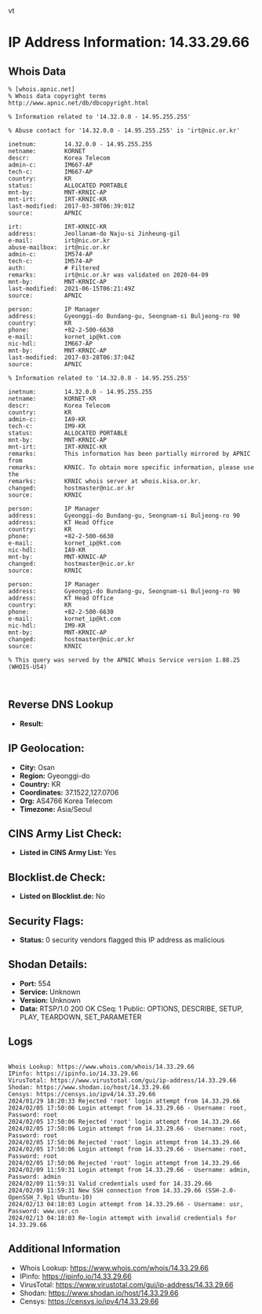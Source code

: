 vt
# IP Address Information: 14.33.29.66

## Whois Data
```
% [whois.apnic.net]
% Whois data copyright terms    http://www.apnic.net/db/dbcopyright.html

% Information related to '14.32.0.0 - 14.95.255.255'

% Abuse contact for '14.32.0.0 - 14.95.255.255' is 'irt@nic.or.kr'

inetnum:        14.32.0.0 - 14.95.255.255
netname:        KORNET
descr:          Korea Telecom
admin-c:        IM667-AP
tech-c:         IM667-AP
country:        KR
status:         ALLOCATED PORTABLE
mnt-by:         MNT-KRNIC-AP
mnt-irt:        IRT-KRNIC-KR
last-modified:  2017-03-30T06:39:01Z
source:         APNIC

irt:            IRT-KRNIC-KR
address:        Jeollanam-do Naju-si Jinheung-gil
e-mail:         irt@nic.or.kr
abuse-mailbox:  irt@nic.or.kr
admin-c:        IM574-AP
tech-c:         IM574-AP
auth:           # Filtered
remarks:        irt@nic.or.kr was validated on 2020-04-09
mnt-by:         MNT-KRNIC-AP
last-modified:  2021-06-15T06:21:49Z
source:         APNIC

person:         IP Manager
address:        Gyeonggi-do Bundang-gu, Seongnam-si Buljeong-ro 90
country:        KR
phone:          +82-2-500-6630
e-mail:         kornet_ip@kt.com
nic-hdl:        IM667-AP
mnt-by:         MNT-KRNIC-AP
last-modified:  2017-03-28T06:37:04Z
source:         APNIC

% Information related to '14.32.0.0 - 14.95.255.255'

inetnum:        14.32.0.0 - 14.95.255.255
netname:        KORNET-KR
descr:          Korea Telecom
country:        KR
admin-c:        IA9-KR
tech-c:         IM9-KR
status:         ALLOCATED PORTABLE
mnt-by:         MNT-KRNIC-AP
mnt-irt:        IRT-KRNIC-KR
remarks:        This information has been partially mirrored by APNIC from
remarks:        KRNIC. To obtain more specific information, please use the
remarks:        KRNIC whois server at whois.kisa.or.kr.
changed:        hostmaster@nic.or.kr
source:         KRNIC

person:         IP Manager
address:        Gyeonggi-do Bundang-gu, Seongnam-si Buljeong-ro 90
address:        KT Head Office
country:        KR
phone:          +82-2-500-6630
e-mail:         kornet_ip@kt.com
nic-hdl:        IA9-KR
mnt-by:         MNT-KRNIC-AP
changed:        hostmaster@nic.or.kr
source:         KRNIC

person:         IP Manager
address:        Gyeonggi-do Bundang-gu, Seongnam-si Buljeong-ro 90
address:        KT Head Office
country:        KR
phone:          +82-2-500-6630
e-mail:         kornet_ip@kt.com
nic-hdl:        IM9-KR
mnt-by:         MNT-KRNIC-AP
changed:        hostmaster@nic.or.kr
source:         KRNIC

% This query was served by the APNIC Whois Service version 1.88.25 (WHOIS-US4)



```
## Reverse DNS Lookup
- **Result:** 

## IP Geolocation:
- **City:** Osan
- **Region:** Gyeonggi-do
- **Country:** KR
- **Coordinates:** 37.1522,127.0706
- **Org:** AS4766 Korea Telecom
- **Timezone:** Asia/Seoul

## CINS Army List Check:
- **Listed in CINS Army List:** 
Yes

## Blocklist.de Check:
- **Listed on Blocklist.de:** 
No

## Security Flags:
- **Status:** 0 security vendors flagged this IP address as malicious

## Shodan Details:
- **Port:** 554
- **Service:** Unknown
- **Version:** Unknown
- **Data:** RTSP/1.0 200 OK
CSeq: 1
Public: OPTIONS, DESCRIBE, SETUP, PLAY, TEARDOWN, SET_PARAMETER



## Logs
```

Whois Lookup: https://www.whois.com/whois/14.33.29.66
IPinfo: https://ipinfo.io/14.33.29.66
VirusTotal: https://www.virustotal.com/gui/ip-address/14.33.29.66
Shodan: https://www.shodan.io/host/14.33.29.66
Censys: https://censys.io/ipv4/14.33.29.66
2024/01/29 18:20:33 Rejected 'root' login attempt from 14.33.29.66
2024/02/05 17:50:06 Login attempt from 14.33.29.66 - Username: root, Password: root
2024/02/05 17:50:06 Rejected 'root' login attempt from 14.33.29.66
2024/02/05 17:50:06 Login attempt from 14.33.29.66 - Username: root, Password: root
2024/02/05 17:50:06 Rejected 'root' login attempt from 14.33.29.66
2024/02/05 17:50:06 Login attempt from 14.33.29.66 - Username: root, Password: root
2024/02/05 17:50:06 Rejected 'root' login attempt from 14.33.29.66
2024/02/09 11:59:31 Login attempt from 14.33.29.66 - Username: admin, Password: admin
2024/02/09 11:59:31 Valid credentials used for 14.33.29.66
2024/02/09 11:59:31 New SSH connection from 14.33.29.66 (SSH-2.0-OpenSSH_7.9p1 Ubuntu-10)
2024/02/13 04:18:03 Login attempt from 14.33.29.66 - Username: usr, Password: www.usr.cn
2024/02/13 04:18:03 Re-login attempt with invalid credentials for 14.33.29.66

```
## Additional Information
- Whois Lookup: https://www.whois.com/whois/14.33.29.66
- IPinfo: https://ipinfo.io/14.33.29.66
- VirusTotal: https://www.virustotal.com/gui/ip-address/14.33.29.66
- Shodan: https://www.shodan.io/host/14.33.29.66
- Censys: https://censys.io/ipv4/14.33.29.66

